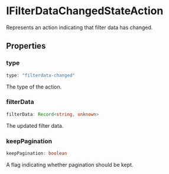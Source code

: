 # IFilterDataChangedStateAction

Represents an action indicating that filter data has changed.

## Properties

### type

```ts
type: "filterdata-changed"
```

The type of the action.

### filterData

```ts
filterData: Record<string, unknown>
```

The updated filter data.

### keepPagination

```ts
keepPagination: boolean
```

A flag indicating whether pagination should be kept.
